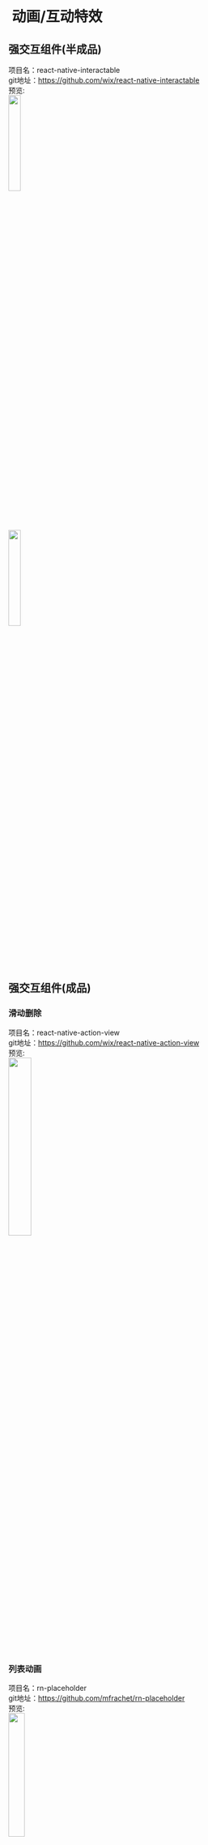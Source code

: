 #  动画/互动特效


## 强交互组件(半成品)<br>

项目名：react-native-interactable<br>
git地址：https://github.com/wix/react-native-interactable<br>
预览:<br>
<img src="https://camo.githubusercontent.com/2f4c24f2b937e543e2415bc60e7a4d4889dc1dc3/687474703a2f2f692e696d6775722e636f6d2f4a356c325176712e676966" width="22%"/>
<br>
<img src="https://camo.githubusercontent.com/46982ce8c39a7e73c021472c2c16a9bfbb73ea58/687474703a2f2f692e696d6775722e636f6d2f7048366f4235442e676966" width="22%"/>
<br>

## 强交互组件(成品)<br>

### 滑动删除<br>
项目名：react-native-action-view<br>
git地址：https://github.com/wix/react-native-action-view<br>
预览:<br>
<img src="https://raw.githubusercontent.com/MortimerGoro/MGSwipeTableCell/master/readme-assets/static.gif" width="30%"/>
<br>

### 列表动画<br>
项目名：rn-placeholder<br>
git地址：https://github.com/mfrachet/rn-placeholder<br>
预览:<br>
<img src="https://camo.githubusercontent.com/3ee614461a41c41b54b89f56431149817f62d3bc/68747470733a2f2f696d67342e686f7374696e67706963732e6e65742f706963732f323231383539616e64726f69642e676966" width="25%"/>
<br>
